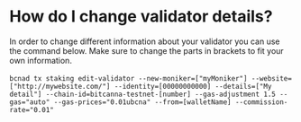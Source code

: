 # How do I change validator details?

In order to change different information about your validator you can use the command below. Make sure to change the parts in brackets to fit your own information.\
\
`bcnad tx staking edit-validator --new-moniker=["myMoniker"] --website=["http://mywebsite.com/"] --identity=[00000000000] --details=["My detail"] --chain-id=bitcanna-testnet-[number] --gas-adjustment 1.5 --gas="auto" --gas-prices="0.01ubcna" --from=[walletName] --commission-rate="0.01"`
